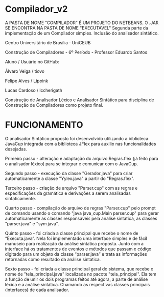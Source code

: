 # Compilador_v2
A PASTA DE NOME "COMPILADOR" É UM PROJETO DO NETBEANS. O .JAR SE ENCONTRA NA PASTA DE NOME "EXECUTAVEL"
Segunda parte da implementação de um Compilador simples. Inclusão do analisador sintático.

Centro Universitário de Brasília - UniCEUB

Construção de Compiladores - 6º Período - Professor Eduardo Santos

Aluno / Usuário no GitHub:

Álvaro Veiga / tiovo

Felipe Alves / Lipoink

Lucas Cardoso / lccherigath


Construção de Analisador Léxico e Analisador Sintático para disciplina de Construção de Compiladores como projeto final.

# FUNCIONAMENTO

O analisador Sintático proposto foi desenvolvido utilizando a biblioteca JavaCup integrada com a biblioteca JFlex para auxilio nas funcionalidades desejadas.

Primeiro passo - alteração e adaptação do arquivo Regras.flex (já feito para o analisador léxico) para se integrar e comunicar com o JavaCup.

Segundo passo - execução da classe "Gerador.java" para criar automaticamente a classe "Yylex.java" a partir do "Regras.flex".

Terceiro passo - criação de arquivo "Parser.cup" com as regras e especificações da gramática e derivações a serem analisadas sintaticamente.

Quarto passo - compilação do arquivo de regras "Parser.cup" pelo prompt de comando usando o comando "java java_cup.Main parser.cup" para gerar automaticamente as classes responsaveis pela analise sintatica, as classes "parser.java" e "sym.java".

Quinto passo - foi criada a classe principal que recebe o nome de “Executa.java”. Nela foi implementado uma interface simples e de fácil manuseio para realização da análise sintatica proposta. Junto com a interface há os tratamentos de eventos e métodos que passam o código digitado para um objeto da classe “parser.java” e trata as informações retornadas como resultado da análise sintatica.

Sexto passo - foi criada a classe principal geral do sistema, que recebe o nome de "tela_principal.java" localizada no pacote "tela_principal". Ela tem a função de unir os dois programas feitos até agora, a parte de análise léxica e a análise sintática. Chamando as respectivas classes principais (interfaces) de cada analisador.
